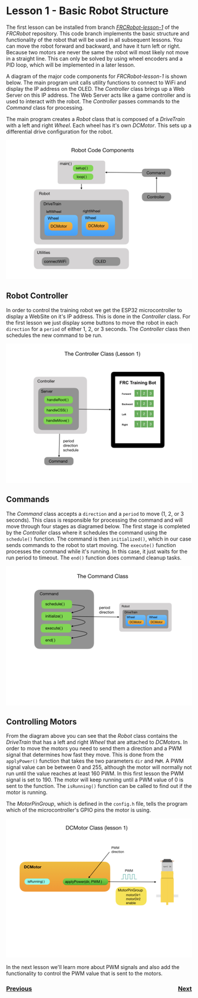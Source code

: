 # <a name="code"></a>Lesson 1 - Basic Robot Structure
The first lesson can be installed from branch <i>[FRCRobot-lesson-1](https://github.com/mjwhite8119/FRCRobot/tree/FRCRobot-lesson-1)</i> of the <i>FRCRobot</i> repository. This code branch implements the  basic structure and functionality of the robot that will be used in all subsequent lessons. You can move the robot forward and backward, and have it turn left or right. Because two motors are never the same the robot will most likely not move in a straight line.  This can only be solved by using wheel encoders and a PID loop, which will be implemented in a later lesson.

A diagram of the major code components for <i>FRCRobot-lesson-1</i> is shown below. The main program unit calls utility functions to connect to WiFi and display the IP address on the OLED.  The <i>Controller</i> class brings up a Web Server on this IP address. The Web Server acts like a game controller and is used to interact with the robot. The <i>Controller</i> passes commands to the <i>Command</i> class for processing. 

The main program creates a <i>Robot</i> class that is composed of a <i>DriveTrain</i> with a left and right <i>Wheel</i>.  Each wheel has it's own <i>DCMotor</i>.  This sets up a differential drive configuration for the robot.

![Robot Model](../images/FRCRobot/FRCRobot.001.jpeg)

## Robot Controller
In order to control the training robot we get the ESP32 microcontroller to display a WebSite on it's IP address. This is done in the <i>Controller</i> class.  For the first lesson we just display some buttons to move the robot in each `direction` for a `period` of either 1, 2, or 3 seconds. The <i>Controller</i> class then schedules the new command to be run.  

![Robot Controller](../images/FRCRobot/FRCRobot.003.jpeg)

## Commands
The <i>Command</i> class accepts a `direction` and a `period` to move (1, 2, or 3 seconds). This class is responsible for processing the command and will move through four stages as diagramed below.  The first stage is completed by the <i>Controller</i> class where it schedules the command using the `schedule()` function. The command is then `initialized()`, which in our case sends commands to the robot to start moving. The `execute()` function processes  the command while it's running.  In this case, it just waits for the run period to timeout. The `end()` function does command cleanup tasks. 

![Command](../images/FRCRobot/FRCRobot.002.jpeg)

## Controlling Motors
From the diagram above you can see that the <i>Robot</i> class contains the <i>DriveTrain</i> that has a left and right <i>Wheel</i> that are attached to <i>DCMotor</i>s.  In order to move the motors you need to send them a direction and a PWM signal that determines how fast they move. This is done from the `applyPower()` function that takes the two parameters `dir` and `PWM`.  A PWM signal value can be between 0 and 255, although the motor will normally not run until the value reaches at least 160 PWM. In this first lesson the PWM signal is set to 190. The motor will keep running until a PWM value of 0 is sent to the function. The `isRunning()` function can be called to find out if the motor is running. 

The <i>MotorPinGroup</i>, which is defined in the `config.h` file, tells the program which of the microcontroller's GPIO pins the motor is using.

![DCMotor](../images/FRCRobot/FRCRobot.006.jpeg)


In the next lesson we'll learn more about PWM signals and also add the functionality to control the PWM value that is sent to the motors. 

<h3><span style="float:left">
<a href="trainingRobot">Previous</a></span>
<span style="float:right">
<a href="code2">Next</a></span></h3>
